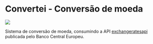 # Convertei - Conversão de moeda

<img src="https://user-images.githubusercontent.com/53228013/79050534-03df5180-7c01-11ea-9a2b-61d71a160582.png">

Sistema de conversão de moeda, consumindo a API [exchangeratesapi](https://exchangeratesapi.io/) publicada pelo Banco Central Europeu.
